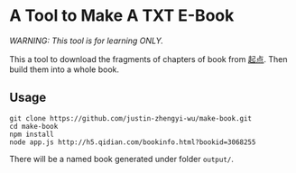 A Tool to Make A TXT E-Book
=========

*WARNING: This tool is for learning ONLY.*

This a tool to download the fragments of chapters of book from [起点](http://h5.qidian.com/). Then build them into a whole book.

## Usage
```
git clone https://github.com/justin-zhengyi-wu/make-book.git
cd make-book
npm install
node app.js http://h5.qidian.com/bookinfo.html?bookid=3068255
```
There will be a named book generated under folder `output/`.
